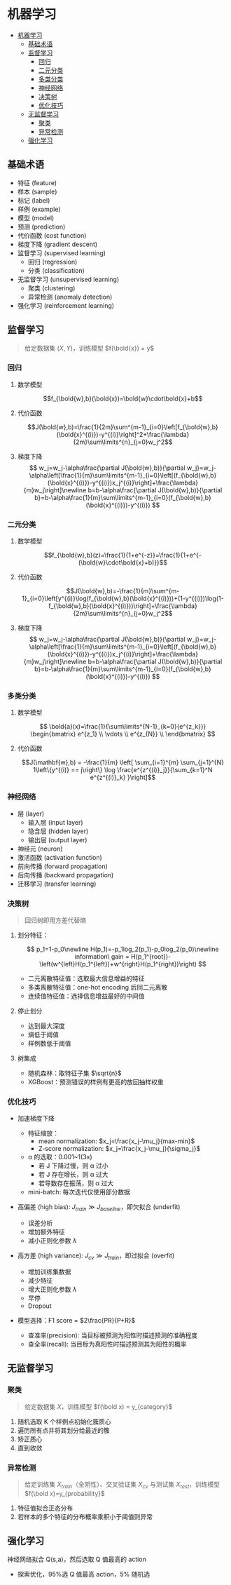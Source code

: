 # 机器学习

- [机器学习](#机器学习)
  - [基础术语](#基础术语)
  - [监督学习](#监督学习)
    - [回归](#回归)
    - [二元分类](#二元分类)
    - [多类分类](#多类分类)
    - [神经网络](#神经网络)
    - [决策树](#决策树)
    - [优化技巧](#优化技巧)
  - [无监督学习](#无监督学习)
    - [聚类](#聚类)
    - [异常检测](#异常检测)
  - [强化学习](#强化学习)

## 基础术语

- 特征 (feature)
- 样本 (sample)
- 标记 (label)
- 样例 (example)
- 模型 (model)
- 预测 (prediction)
- 代价函数 (cost function)
- 梯度下降 (gradient descent)
- 监督学习 (supervised learning)
  - 回归 (regression)
  - 分类 (classification)
- 无监督学习 (unsupervised learning)
  - 聚类 (clustering)
  - 异常检测 (anomaly detection)
- 强化学习 (reinforcement learning)

## 监督学习

> 给定数据集 $(X, Y)$，训练模型 $f(\bold{x}) = y$

### 回归

1. 数学模型

   $$f_{\bold{w},b}(\bold{x})=\bold{w}\cdot\bold{x}+b$$

2. 代价函数

   $$J(\bold{w},b)=\frac{1}{2m}\sum^{m-1}_{i=0}\left[f_{\bold{w},b}(\bold{x}^{(i)})-y^{(i)}\right]^2+\frac{\lambda}{2m}\sum\limits^{n}_{j=0}w_j^2$$

3. 梯度下降
   $$
   w_j=w_j-\alpha\frac{\partial J(\bold{w},b)}{\partial w_j}=w_j-\alpha\left[\frac{1}{m}\sum\limits^{m-1}_{i=0}\left[(f_{\bold{w},b}(\bold{x}^{(i)})-y^{(i)})x_j^{(i)}\right]+\frac{\lambda}{m}w_j\right]\newline
   b=b-\alpha\frac{\partial J(\bold{w},b)}{\partial b}=b-\alpha\frac{1}{m}\sum\limits^{m-1}_{i=0}(f_{\bold{w},b}(\bold{x}^{(i)})-y^{(i)})
   $$

### 二元分类

1. 数学模型

   $$f_{\bold{w},b}(z)=\frac{1}{1+e^{-z}}=\frac{1}{1+e^{-(\bold{w}\cdot\bold{x}+b)}}$$

2. 代价函数

   $$J(\bold{w},b)=-\frac{1}{m}\sum^{m-1}_{i=0}\left[y^{(i)}\log(f_{\bold{w},b}(\bold{x}^{(i)}))+(1-y^{(i)})\log(1-f_{\bold{w},b}(\bold{x}^{(i)}))\right]+\frac{\lambda}{2m}\sum\limits^{n}_{j=0}w_j^2$$

3. 梯度下降
   $$
   w_j=w_j-\alpha\frac{\partial J(\bold{w},b)}{\partial w_j}=w_j-\alpha\left[\frac{1}{m}\sum\limits^{m-1}_{i=0}\left[(f_{\bold{w},b}(\bold{x}^{(i)})-y^{(i)})x_j^{(i)}\right]+\frac{\lambda}{m}w_j\right]\newline
   b=b-\alpha\frac{\partial J(\bold{w},b)}{\partial b}=b-\alpha\frac{1}{m}\sum\limits^{m-1}_{i=0}(f_{\bold{w},b}(\bold{x}^{(i)})-y^{(i)})
   $$

### 多类分类

1. 数学模型

   $$
    \bold{a}(x)=\frac{1}{\sum\limits^{N-1}_{k=0}{e^{z_k}}}
    \begin{bmatrix}
    e^{z_1} \\
    \vdots \\
    e^{z_{N}} \\
    \end{bmatrix}
   $$

2. 代价函数

   $$J(\mathbf{w},b) = -\frac{1}{m} \left[ \sum_{i=1}^{m} \sum_{j=1}^{N}  1\left\{y^{(i)} == j\right\} \log \frac{e^{z^{(i)}_j}}{\sum_{k=1}^N e^{z^{(i)}_k} }\right]$$

### 神经网络

- 层 (layer)
  - 输入层 (input layer)
  - 隐含层 (hidden layer)
  - 输出层 (output layer)
- 神经元 (neuron)
- 激活函数 (activation function)
- 前向传播 (forward propagation)
- 后向传播 (backward propagation)
- 迁移学习 (transfer learning)

### 决策树

> 回归树即用方差代替熵

1. 划分特征：

   $$
   p_1=1-p_0\newline
   H(p_1)=-p_1log_2(p_1)-p_0log_2(p_0)\newline
   information\ gain = H(p_1^{root})-\left(w^{left}H(p_1^{left})+w^{right}H(p_1^{right})\right)
   $$

   - 二元离散特征值：选取最大信息增益的特征
   - 多类离散特征值：one-hot encoding 后同二元离散
   - 连续值特征值：选择信息增益最好的中间值

2. 停止划分

   - 达到最大深度
   - 熵低于阈值
   - 样例数低于阈值

3. 树集成
   - 随机森林：取特征子集 $\sqrt{n}$
   - XGBoost：预测错误的样例有更高的放回抽样权重

### 优化技巧

- 加速梯度下降

  - 特征缩放：
    - mean normalization: $x_j=\frac{x_j-\mu_j}{max-min}$
    - Z-score normalization: $x_j=\frac{x_j-\mu_j}{\sigma_j}$
  - α 的选取：0.001~1(3x)
    - 若 J 下降过慢，则 α 过小
    - 若 J 存在增长，则 α 过大
    - 若导数存在振荡，则 α 过大
  - mini-batch: 每次迭代仅使用部分数据

- 高偏差 (high bias): $J_{train} \gg J_{baseline}$，即欠拟合 (underfit)

  - 误差分析
  - 增加额外特征
  - 减小正则化参数 $\lambda$

- 高方差 (high variance): $J_{cv} \gg J_{train}$，即过拟合 (overfit)

  - 增加训练集数据
  - 减少特征
  - 增大正则化参数 $\lambda$
  - 早停
  - Dropout

- 模型选择：F1 score = $2\frac{PR}{P+R}$
  - 查准率(precision): 当目标被预测为阳性时描述预测的准确程度
  - 查全率(recall): 当目标为真阳性时描述预测其为阳性的概率

## 无监督学习

### 聚类

> 给定数据集 $X$，训练模型 $f(\bold x) = y_{category}$

1. 随机选取 K 个样例点初始化簇质心
2. 遍历所有点并将其划分给最近的簇
3. 矫正质心
4. 直到收敛

### 异常检测

> 给定训练集 $X_{train}$（全阴性）、交叉验证集 $X_{cv}$ 与测试集 $X_{test}$，训练模型 $f(\bold x)=y_{probability}$

1. 特征值拟合正态分布
2. 若样本的多个特征的分布概率乘积小于阈值则异常

## 强化学习

神经网络拟合 Q(s,a)，然后选取 Q 值最高的 action

- 探索优化，95%选 Q 值最高 action，5% 随机选
